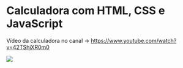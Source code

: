 # Calculadora com HTML, CSS e JavaScript
Vídeo da calculadora no canal -> https://www.youtube.com/watch?v=42TShjXR0m0

<img src="https://1.bp.blogspot.com/-TfCAA8mlc6A/YCVAzmezLPI/AAAAAAAAAnY/Xn3pI1Pj7UstC4xFhlBnFWys3dkv-GbQACLcBGAsYHQ/s1280/calculadora.png">
